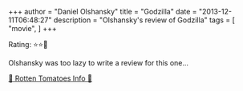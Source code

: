 +++
author = "Daniel Olshansky"
title = "Godzilla"
date = "2013-12-11T06:48:27"
description = "Olshansky's review of Godzilla"
tags = [
    "movie",
]
+++

Rating: ⭐⭐🌟

Olshansky was too lazy to write a review for this one...

[🍅 Rotten Tomatoes Info 🍅](https://www.rottentomatoes.com//m/godzilla_2014)